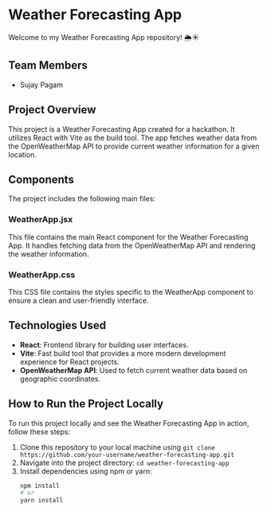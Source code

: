 # Weather Forecasting App

Welcome to my Weather Forecasting App repository! 🌦️☀️

## Team Members
- Sujay Pagam

## Project Overview
This project is a Weather Forecasting App created for a hackathon. It utilizes React with Vite as the build tool. The app fetches weather data from the OpenWeatherMap API to provide current weather information for a given location.

## Components
The project includes the following main files:

### WeatherApp.jsx
This file contains the main React component for the Weather Forecasting App. It handles fetching data from the OpenWeatherMap API and rendering the weather information.

### WeatherApp.css
This CSS file contains the styles specific to the WeatherApp component to ensure a clean and user-friendly interface.

## Technologies Used
- **React**: Frontend library for building user interfaces.
- **Vite**: Fast build tool that provides a more modern development experience for React projects.
- **OpenWeatherMap API**: Used to fetch current weather data based on geographic coordinates.

## How to Run the Project Locally
To run this project locally and see the Weather Forecasting App in action, follow these steps:

1. Clone this repository to your local machine using `git clone https://github.com/your-username/weather-forecasting-app.git`
2. Navigate into the project directory: `cd weather-forecasting-app`
3. Install dependencies using npm or yarn:
   ```bash
   npm install
   # or
   yarn install

